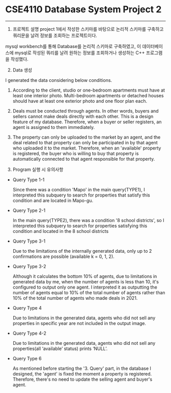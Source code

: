 # CSE4110 Database System Project 2
---
1. 프로젝트 설명
project 1에서 작성한 스키마를 바탕으로 논리적 스키마를 구축하고 쿼리문을 날려 정보를 조회하는 프로젝트이다.

mysql workbench를 통해 Database를 논리적 스키마로 구축하였고, 이 데이터베이스에 mysql로 작성된 쿼리를 날려 원하는 정보를 조회하거나 생성하는 C++ 프로그램을 작성했다.

2. Data 생성

I generated the data considering below conditions.

1) According to the client, studio or one-bedroom apartments must have at least one interior photo. Multi-bedroom apartments or detached houses should have at least one exterior photo and one floor plan each.
   
2) Deals must be conducted through agents. In other words, buyers and sellers cannot make deals directly with each other. This is a design feature of my database. Therefore, when a buyer or seller registers, an agent is assigned to them immediately.

3) The property can only be uploaded to the market by an agent, and the deal related to that property can only be participated in by that agent who uploaded it to the market. Therefore, when an 'available' property is registered, the buyer who is willing to buy that property is automatically connected to that agent responsible for that property.

3. Program 실행 시 유의사항

  * Query Type 1-1
    
    Since there was a condition 'Mapo' in the main query(TYPE1), I interpreted this subquery to search for properties that satisfy this condition and are located in Mapo-gu.

  * Query Type 2-1

    In the main query(TYPE2), there was a condition '8 school districts', so I interpreted this subquery to search for properties satisfying this condition and located in the 8 school districts

  * Query Type 3-1

    Due to the limitations of the internally generated data, only up to 2 confirmations are possible (available k = 0, 1, 2).

  * Query Type 3-2

    Although it calculates the bottom 10% of agents, due to limitations in generated data by me, when the number of agents is less than 10, it's configured to output only one agent. 
    I interpreted it as outputting the number of agents equal to 10% of the total number of agents rather than 10% of the total number of agents who made deals in 2021.

  * Query Type 4

    Due to limitations in the generated data, agents who did not sell any properties in specific year are not included in the output image.

  * Query Type 4-2

    Due to limitations in the generated data, agents who did not sell any properties(all ‘available’ status)  prints ‘NULL’.

  * Query Type 6

    As mentioned before starting the '3. Query' part, in the database I designed, the 'agent' is fixed the moment a property is registered. Therefore, there's no need to update the selling agent and buyer's agent. 
